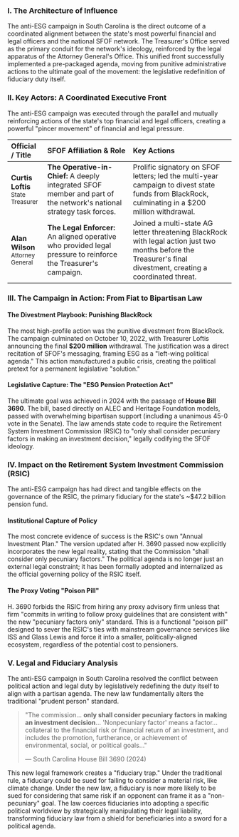 ---
---
### I. The Architecture of Influence

The anti-ESG campaign in South Carolina is the direct outcome of a coordinated alignment between the state's most powerful financial and legal officers and the national SFOF network. The Treasurer's Office served as the primary conduit for the network's ideology, reinforced by the legal apparatus of the Attorney General's Office. This unified front successfully implemented a pre-packaged agenda, moving from punitive administrative actions to the ultimate goal of the movement: the legislative redefinition of fiduciary duty itself.

### II. Key Actors: A Coordinated Executive Front

The anti-ESG campaign was executed through the parallel and mutually reinforcing actions of the state's top financial and legal officers, creating a powerful "pincer movement" of financial and legal pressure.

| Official / Title | SFOF Affiliation & Role | Key Actions |
| :--- | :--- | :--- |
| **Curtis Loftis**<br><span style="font-size: smaller;">State Treasurer</span> | **The Operative-in-Chief:** A deeply integrated SFOF member and part of the network's national strategy task forces. | Prolific signatory on SFOF letters; led the multi-year campaign to divest state funds from BlackRock, culminating in a $200 million withdrawal. |
| **Alan Wilson**<br><span style="font-size: smaller;">Attorney General</span> | **The Legal Enforcer:** An aligned operative who provided legal pressure to reinforce the Treasurer's campaign. | Joined a multi-state AG letter threatening BlackRock with legal action just two months before the Treasurer's final divestment, creating a coordinated threat. |

### III. The Campaign in Action: From Fiat to Bipartisan Law

#### The Divestment Playbook: Punishing BlackRock
The most high-profile action was the punitive divestment from BlackRock. The campaign culminated on October 10, 2022, with Treasurer Loftis announcing the final **$200 million** withdrawal. The justification was a direct recitation of SFOF's messaging, framing ESG as a "left-wing political agenda." This action manufactured a public crisis, creating the political pretext for a permanent legislative "solution."

#### Legislative Capture: The "ESG Pension Protection Act"
The ultimate goal was achieved in 2024 with the passage of **House Bill 3690**. The bill, based directly on ALEC and Heritage Foundation models, passed with overwhelming bipartisan support (including a unanimous 45-0 vote in the Senate). The law amends state code to require the Retirement System Investment Commission (RSIC) to "only shall consider pecuniary factors in making an investment decision," legally codifying the SFOF ideology.

### IV. Impact on the Retirement System Investment Commission (RSIC)

The anti-ESG campaign has had direct and tangible effects on the governance of the RSIC, the primary fiduciary for the state's ~$47.2 billion pension fund.

#### Institutional Capture of Policy
The most concrete evidence of success is the RSIC's own "Annual Investment Plan." The version updated after H. 3690 passed now explicitly incorporates the new legal reality, stating that the Commission "shall consider only pecuniary factors." The political agenda is no longer just an external legal constraint; it has been formally adopted and internalized as the official governing policy of the RSIC itself.

#### The Proxy Voting "Poison Pill"
H. 3690 forbids the RSIC from hiring any proxy advisory firm unless that firm "commits in writing to follow proxy guidelines that are consistent with" the new "pecuniary factors only" standard. This is a functional "poison pill" designed to sever the RSIC's ties with mainstream governance services like ISS and Glass Lewis and force it into a smaller, politically-aligned ecosystem, regardless of the potential cost to pensioners.

### V. Legal and Fiduciary Analysis

The anti-ESG campaign in South Carolina resolved the conflict between political action and legal duty by legislatively redefining the duty itself to align with a partisan agenda. The new law fundamentally alters the traditional "prudent person" standard.

> "The commission... **only shall consider pecuniary factors in making an investment decision**... 'Nonpecuniary factor' means a factor... collateral to the financial risk or financial return of an investment, and includes the promotion, furtherance, or achievement of environmental, social, or political goals..."
>
> — South Carolina House Bill 3690 (2024)

This new legal framework creates a "fiduciary trap." Under the traditional rule, a fiduciary could be sued for failing to consider a material risk, like climate change. Under the new law, a fiduciary is now more likely to be sued for considering that same risk if an opponent can frame it as a "non-pecuniary" goal. The law coerces fiduciaries into adopting a specific political worldview by strategically manipulating their legal liability, transforming fiduciary law from a shield for beneficiaries into a sword for a political agenda.
